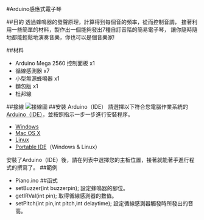 #Arduino感應式電子琴

##目的
透過蜂鳴器的發聲原理，計算得到每個音的頻率，從而控制音調，
接著利用一些簡單的材料，製作出一個能夠發出7種自訂音階的簡易電子琴，
讓你隨時隨地都能輕鬆地演奏音樂，你也可以是個音樂家!

##材料

* Arduino Mega 2560 控制面板 x1
* 循線感測器 x7  
* 小型無源蜂鳴器 x1  
* 麵包版 x1  
* 杜邦線  

##接線
![接線圖](/hw115/Piano.png)
##安裝
Arduino（IDE）
請選擇以下符合您電腦作業系統的[Arduino（IDE）](https://www.arduino.cc/en/Main/Software)，並按照指示一步一步進行安裝程序。

* [Windows](https://www.arduino.cc/en/Guide/Windows)
* [Mac OS X](https://www.arduino.cc/en/Guide/MacOSX)
* [Linux](https://www.arduino.cc/en/Guide/Linux)
* [Portable IDE](https://www.arduino.cc/en/Guide/PortableIDE)（Windows & Linux）

安裝了Arduino（IDE）後，請在列表中選擇您的主板位置，接著就能著手進行程式的撰寫了。
##範例
* Piano.ino
##函式
* setBuzzer(int buzzerpin);
設定蜂鳴器的腳位。
* getIRVal(int pin);
取得循線感測器的數值。
* setPitch(int pin,int pitch,int delaytime);
設定循線感測器觸發時所發出的音高。





